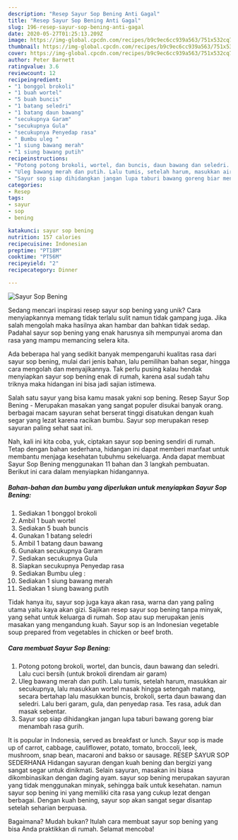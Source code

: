 ```yaml
---
description: "Resep Sayur Sop Bening Anti Gagal"
title: "Resep Sayur Sop Bening Anti Gagal"
slug: 196-resep-sayur-sop-bening-anti-gagal
date: 2020-05-27T01:25:13.209Z
image: https://img-global.cpcdn.com/recipes/b9c9ec6cc939a563/751x532cq70/sayur-sop-bening-foto-resep-utama.jpg
thumbnail: https://img-global.cpcdn.com/recipes/b9c9ec6cc939a563/751x532cq70/sayur-sop-bening-foto-resep-utama.jpg
cover: https://img-global.cpcdn.com/recipes/b9c9ec6cc939a563/751x532cq70/sayur-sop-bening-foto-resep-utama.jpg
author: Peter Barnett
ratingvalue: 3.6
reviewcount: 12
recipeingredient:
- "1 bonggol brokoli"
- "1 buah wortel"
- "5 buah buncis"
- "1 batang seledri"
- "1 batang daun bawang"
- "secukupnya Garam"
- "secukupnya Gula"
- "secukupnya Penyedap rasa"
- " Bumbu uleg "
- "1 siung bawang merah"
- "1 siung bawang putih"
recipeinstructions:
- "Potong potong brokoli, wortel, dan buncis, daun bawang dan seledri. Lalu cuci bersih (untuk brokoli direndam air garam)"
- "Uleg bawang merah dan putih. Lalu tumis, setelah harum, masukkan air secukupnya, lalu masukkan wortel masak hingga setengah matang, secara bertahap lalu masukkan buncis, brokoli, serta daun bawang dan seledri. Lalu beri garam, gula, dan penyedap rasa. Tes rasa, aduk dan masak sebentar."
- "Sayur sop siap dihidangkan jangan lupa taburi bawang goreng biar menambah rasa gurih."
categories:
- Resep
tags:
- sayur
- sop
- bening

katakunci: sayur sop bening 
nutrition: 157 calories
recipecuisine: Indonesian
preptime: "PT18M"
cooktime: "PT56M"
recipeyield: "2"
recipecategory: Dinner

---
```



![Sayur Sop Bening](https://img-global.cpcdn.com/recipes/b9c9ec6cc939a563/751x532cq70/sayur-sop-bening-foto-resep-utama.jpg)

Sedang mencari inspirasi resep sayur sop bening yang unik? Cara menyiapkannya memang tidak terlalu sulit namun tidak gampang juga. Jika salah mengolah maka hasilnya akan hambar dan bahkan tidak sedap. Padahal sayur sop bening yang enak harusnya sih mempunyai aroma dan rasa yang mampu memancing selera kita.

Ada beberapa hal yang sedikit banyak mempengaruhi kualitas rasa dari sayur sop bening, mulai dari jenis bahan, lalu pemilihan bahan segar, hingga cara mengolah dan menyajikannya. Tak perlu pusing kalau hendak menyiapkan sayur sop bening enak di rumah, karena asal sudah tahu triknya maka hidangan ini bisa jadi sajian istimewa.

Salah satu sayur yang bisa kamu masak yakni sop bening. Resep Sayur Sop Bening - Merupakan masakan yang sangat populer disukai banyak orang. berbagai macam sayuran sehat berserat tinggi disatukan dengan kuah segar yang lezat karena racikan bumbu. Sayur sop merupakan resep sayuran paling sehat saat ini.


Nah, kali ini kita coba, yuk, ciptakan sayur sop bening sendiri di rumah. Tetap dengan bahan sederhana, hidangan ini dapat memberi manfaat untuk membantu menjaga kesehatan tubuhmu sekeluarga. Anda dapat membuat Sayur Sop Bening menggunakan 11 bahan dan 3 langkah pembuatan. Berikut ini cara dalam menyiapkan hidangannya.

<!--inarticleads1-->

##### Bahan-bahan dan bumbu yang diperlukan untuk menyiapkan Sayur Sop Bening:

1. Sediakan 1 bonggol brokoli
1. Ambil 1 buah wortel
1. Sediakan 5 buah buncis
1. Gunakan 1 batang seledri
1. Ambil 1 batang daun bawang
1. Gunakan secukupnya Garam
1. Sediakan secukupnya Gula
1. Siapkan secukupnya Penyedap rasa
1. Sediakan  Bumbu uleg :
1. Sediakan 1 siung bawang merah
1. Sediakan 1 siung bawang putih


Tidak hanya itu, sayur sop juga kaya akan rasa, warna dan yang paling utama yaitu kaya akan gizi. Sajikan resep sayur sop bening tanpa minyak, yang sehat untuk keluarga di rumah. Sop atau sup merupakan jenis masakan yang mengandung kuah. Sayur sop is an Indonesian vegetable soup prepared from vegetables in chicken or beef broth. 

<!--inarticleads2-->

##### Cara membuat Sayur Sop Bening:

1. Potong potong brokoli, wortel, dan buncis, daun bawang dan seledri. Lalu cuci bersih (untuk brokoli direndam air garam)
1. Uleg bawang merah dan putih. Lalu tumis, setelah harum, masukkan air secukupnya, lalu masukkan wortel masak hingga setengah matang, secara bertahap lalu masukkan buncis, brokoli, serta daun bawang dan seledri. Lalu beri garam, gula, dan penyedap rasa. Tes rasa, aduk dan masak sebentar.
1. Sayur sop siap dihidangkan jangan lupa taburi bawang goreng biar menambah rasa gurih.


It is popular in Indonesia, served as breakfast or lunch. Sayur sop is made up of carrot, cabbage, cauliflower, potato, tomato, broccoli, leek, mushroom, snap bean, macaroni and bakso or sausage. RESEP SAYUR SOP SEDERHANA Hidangan sayuran dengan kuah bening dan bergizi yang sangat segar untuk dinikmati. Selain sayuran, masakan ini biasa dikombinasikan dengan daging ayam. sayur sop bening merupakan sayuran yang tidak menggunakan minyak, sehingga baik untuk kesehatan. namun sayur sop bening ini yang memiliki cita rasa yang cukup lezat dengan berbagai. Dengan kuah bening, sayur sop akan sangat segar disantap setelah seharian berpuasa. 

Bagaimana? Mudah bukan? Itulah cara membuat sayur sop bening yang bisa Anda praktikkan di rumah. Selamat mencoba!
